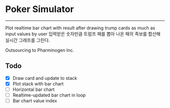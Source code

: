 Poker Simulator
===============
- - -
Plot realtime bar chart with result after drawing trump cards as much as input values by user
입력받은 숫자만큼 트럼프 패를 뽑아 나온 패의 족보를 합산해 실시간 그래프를 그린다.

Outsourcing to Pharminogen Inc.

Todo
---
- [x] Draw card and update to stack
- [x] Plot stack with bar chart
- [ ] Horizontal bar chart
- [ ] Realtime-updated bar chart in loop
- [ ] Bar chart value index